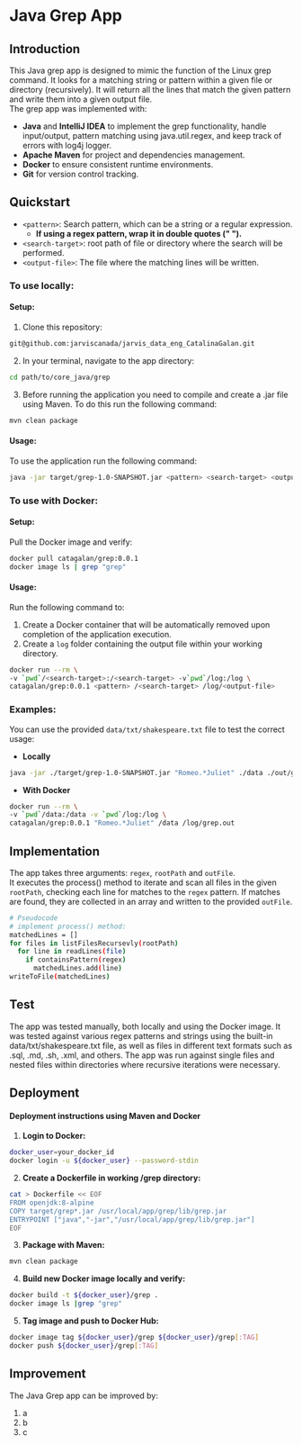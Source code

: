 # Java Grep App
## Introduction
This Java grep app is designed to mimic the function of the Linux grep command. It looks 
for a matching string or pattern within a given file or directory (recursively).
It will return all the lines that match the given pattern and write them into a given output file.  
The grep app was implemented with:
* **Java** and **IntelliJ IDEA** to implement the grep functionality, handle input/output, pattern matching using java.util.regex, and keep track of errors with log4j logger. 
* **Apache Maven** for project and dependencies management.
* **Docker** to ensure consistent runtime environments.
* **Git** for version control tracking.

## Quickstart
* ``<pattern>``: Search pattern, which can be a string or a regular expression.
  * **If using a regex pattern, wrap it in double quotes (" ").**
* ``<search-target>``: root path of file or directory where the search will be performed.
* ``<output-file>``: The file where the matching lines will be written.
### To use locally:
#### Setup:  
1. Clone this repository:
```bash
git@github.com:jarviscanada/jarvis_data_eng_CatalinaGalan.git
```
2. In your terminal, navigate to the app directory: <br>
```bash
cd path/to/core_java/grep
```
3. Before running the application you need to compile and create a .jar file using Maven. To do this run the 
following command:
```bash
mvn clean package
```
#### Usage:  
To use the application run the following command:
```bash
java -jar target/grep-1.0-SNAPSHOT.jar <pattern> <search-target> <output-file>
```
### To use with Docker:
#### Setup:
Pull the Docker image and verify:
```bash
docker pull catagalan/grep:0.0.1
docker image ls | grep "grep"
```
#### Usage:  
Run the following command to:  
1. Create a Docker container that will be automatically removed upon completion of the 
application execution.  
2. Create a `log` folder containing the output file within your working directory.
```bash
docker run --rm \
-v `pwd`/<search-target>:/<search-target> -v`pwd`/log:/log \
catagalan/grep:0.0.1 <pattern> /<search-target> /log/<output-file> 
```

### Examples:  
You can use the provided `data/txt/shakespeare.txt` file to test the correct usage:  
* **Locally**
```bash
java -jar ./target/grep-1.0-SNAPSHOT.jar "Romeo.*Juliet" ./data ./out/grep.out
```
* **With Docker**
```bash
docker run --rm \
-v `pwd`/data:/data -v `pwd`/log:/log \
catagalan/grep:0.0.1 "Romeo.*Juliet" /data /log/grep.out
```

## Implementation
The app takes three arguments: `regex`, `rootPath` and `outFile`.   
It executes the process() method to iterate and scan all files in the given `rootPath`,
checking each line for matches to the `regex` pattern. If matches are found, they are collected in
an array and written to the provided `outFile`.
```bash
# Pseudocode
# implement process() method:
matchedLines = []
for files in listFilesRecursevly(rootPath) 
  for line in readLines(file)
    if containsPattern(regex)
      matchedLines.add(line)
writeToFile(matchedLines)
```
## Test
The app was tested manually, both locally and using the Docker image. It was tested against various 
regex patterns and strings using the built-in data/txt/shakespeare.txt file, as well as files in 
different text formats such as .sql, .md, .sh, .xml, and others. The app was run against single 
files and nested files within directories where recursive iterations were necessary.

## Deployment
#### Deployment instructions using Maven and Docker

1. **Login to Docker:**  
```bash
docker_user=your_docker_id
docker login -u ${docker_user} --password-stdin 
```
2. **Create a Dockerfile in working /grep directory:**
```bash
cat > Dockerfile << EOF
FROM openjdk:8-alpine
COPY target/grep*.jar /usr/local/app/grep/lib/grep.jar
ENTRYPOINT ["java","-jar","/usr/local/app/grep/lib/grep.jar"]
EOF
```
3. **Package with Maven:**
```bash
mvn clean package
```
4. **Build new Docker image locally and verify:**
```bash
docker build -t ${docker_user}/grep .
docker image ls |grep "grep"
```
5. **Tag image and push to Docker Hub:**
```bash
docker image tag ${docker_user}/grep ${docker_user}/grep[:TAG]
docker push ${docker_user}/grep[:TAG]
```
## Improvement
The Java Grep app can be improved by:
1. a
2. b
3. c


